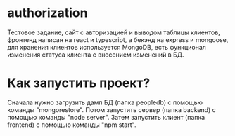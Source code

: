 # authorization
Тестовое задание, сайт с авторизацией и выводом таблицы клиентов, фронтенд написан на react и typescript, а бекэнд на express и mongoose, для хранения клиентов используется MongoDB, есть функционал изменения статуса клиента с внесением изменений в БД.
# Как запустить проект?
Сначала нужно загрузить дамп БД (папка peopledb) с помощью команды "mongorestore". Потом запустить сервер (папка backend) с помощью команды "node server". Затем запустить клиент (папка frontend) с помощью команды "npm start".
